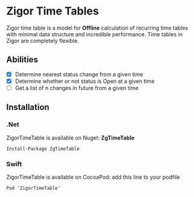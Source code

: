 # Zigor Time Tables
Zigor time table is a model for __Offline__ calculation of recurring time tables with minimal data structure and incredible performance.
Time tables in Zigor are completely flexible.

## Abilities
  - [x] Determine nearest status change from a given time
  - [x] Determine whether or not status is Open at a given time
  - [ ] Get a list of n changes in future from a given time

## Installation
### .Net
ZigorTimeTable is available on Nuget: __ZgTimeTable__
```
Install-Package ZgTimeTable
```

### Swift
ZigorTimeTable is available on CocoaPod:
add this line to your podfile
```
Pod 'ZigorTimeTable'
```
